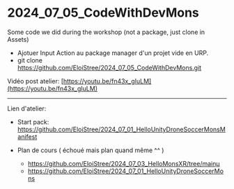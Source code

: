# 2024_07_05_CodeWithDevMons

Some code we did during the workshop (not a package, just clone in Assets)
- Ajotuer Input Action au package manager d'un projet vide en URP.
- git clone https://github.com/EloiStree/2024_07_05_CodeWithDevMons.git 


Vidéo post atelier: 
[https://youtu.be/fn43x_gIuLM](https://youtu.be/fn43x_gIuLM)





-------------

Lien d'atelier:
- Start pack: https://github.com/EloiStree/2024_07_01_HelloUnityDroneSoccerMonsManifest

- Plan de cours ( échoué mais plan quand même ^^ )
  - https://github.com/EloiStree/2024_07_03_HelloMonsXR/tree/mainµ
  - https://github.com/EloiStree/2024_07_01_HelloUnityDroneSoccerMons
